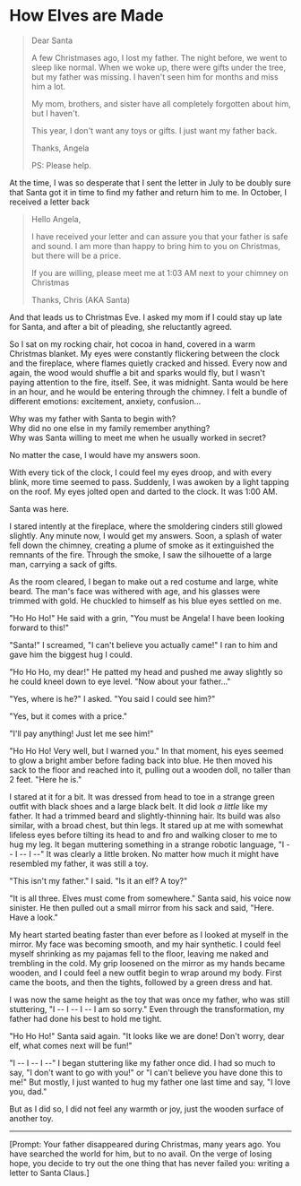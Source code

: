 # How Elves are Made

> Dear Santa
>
> A few Christmases ago, I lost my father.
> The night before, we went to sleep like normal.
> When we woke up, there were gifts under the tree, but my father was missing.
> I haven't seen him for months and miss him a lot.
> 
> My mom, brothers, and sister have all completely forgotten about him, but I haven't.
> 
> This year, I don't want any toys or gifts. I just want my father back.
>
> Thanks,
> Angela
>
> PS: Please help.

At the time, I was so desperate that I sent the letter in July to be doubly sure that Santa got it in time to find my father and return him to me.
In October, I received a letter back

> Hello Angela,
>
> I have received your letter and can assure you that your father is safe and sound.
> I am more than happy to bring him to you on Christmas, but there will be a price.
>
> If you are willing, please meet me at 1:03 AM next to your chimney on Christmas
>
> Thanks,
> Chris (AKA Santa)

And that leads us to Christmas Eve.
I asked my mom if I could stay up late for Santa, and after a bit of pleading, she reluctantly agreed.

So I sat on my rocking chair, hot cocoa in hand, covered in a warm Christmas blanket.
My eyes were constantly flickering between the clock and the fireplace, where flames quietly cracked and hissed.
Every now and again, the wood would shuffle a bit and sparks would fly, but I wasn't paying attention to the fire, itself.
See, it was midnight.
Santa would be here in an hour, and he would be entering through the chimney.
I felt a bundle of different emotions: excitement, anxiety, confusion...

Why was my father with Santa to begin with?  
Why did no one else in my family remember anything?  
Why was Santa willing to meet me when he usually worked in secret?

No matter the case, I would have my answers soon.

With every tick of the clock, I could feel my eyes droop, and with every blink, more time seemed to pass.
Suddenly, I was awoken by a light tapping on the roof.
My eyes jolted open and darted to the clock.
It was 1:00 AM.

Santa was here.

I stared intently at the fireplace, where the smoldering cinders still glowed slightly.
Any minute now, I would get my answers.
Soon, a splash of water fell down the chimney, creating a plume of smoke as it extinguished the remnants of the fire.
Through the smoke, I saw the silhouette of a large man, carrying a sack of gifts.

As the room cleared, I began to make out a red costume and large, white beard.
The man's face was withered with age, and his glasses were trimmed with gold.
He chuckled to himself as his blue eyes settled on me.

"Ho Ho Ho!" He said with a grin, "You must be Angela! I have been looking forward to this!"

"Santa!" I screamed, "I can't believe you actually came!" I ran to him and gave him the biggest hug I could.

"Ho Ho Ho, my dear!" He patted my head and pushed me away slightly so he could kneel down to eye level. "Now about your father..."

"Yes, where is he?" I asked. "You said I could see him?"

"Yes, but it comes with a price."

"I'll pay anything! Just let me see him!"

"Ho Ho Ho! Very well, but I warned you." In that moment, his eyes seemed to glow a bright amber before fading back into blue.
He then moved his sack to the floor and reached into it, pulling out a wooden doll, no taller than 2 feet. "Here he is."

I stared at it for a bit.
It was dressed from head to toe in a strange green outfit with black shoes and a large black belt.
It did look *a little* like my father.
It had a trimmed beard and slightly-thinning hair.
Its build was also similar, with a broad chest, but thin legs.
It stared up at me with somewhat lifeless eyes before tilting its head to and fro and walking closer to me to hug my leg.
It began muttering something in a strange robotic language, "I -- I -- I --" It was clearly a little broken.
No matter how much it might have resembled my father, it was still a toy.

"This isn't my father." I said. "Is it an elf? A toy?"

"It is all three. Elves must come from somewhere." Santa said, his voice now sinister.
He then pulled out a small mirror from his sack and said, "Here. Have a look."

My heart started beating faster than ever before as I looked at myself in the mirror.
My face was becoming smooth, and my hair synthetic.
I could feel myself shrinking as my pajamas fell to the floor, leaving me naked and trembling in the cold.
My grip loosened on the mirror as my hands became wooden, and I could feel a new outfit begin to wrap around my body.
First came the boots, and then the tights, followed by a green dress and hat.

I was now the same height as the toy that was once my father, who was still stuttering, "I -- I -- I -- I am so sorry." Even through the transformation, my father had done his best to hold me tight.

"Ho Ho Ho!" Santa said again. "It looks like we are done! Don't worry, dear elf, what comes next will be fun!"

"I -- I -- I --" I began stuttering like my father once did. I had so much to say, "I don't want to go with you!" or "I can't believe you have done this to me!" But mostly, I just wanted to hug my father one last time and say, "I love you, dad."

But as I did so, I did not feel any warmth or joy, just the wooden surface of another toy.

---
[Prompt: Your father disappeared during Christmas, many years ago. You have searched the world for him, but to no avail. On the verge of losing hope, you decide to try out the one thing that has never failed you: writing a letter to Santa Claus.]
